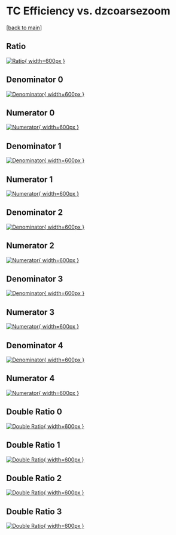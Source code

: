 # TC Efficiency vs. dzcoarsezoom

[[back to main](./)]



## Ratio

[![Ratio](../mtv/var/TC_xtr_13_1_eff_dzcoarsezoom.png){ width=600px }](../mtv/var/TC_xtr_13_1_eff_dzcoarsezoom.pdf)

## Denominator 0

[![Denominator](../mtv/den/TC_xtr_13_1_eff_dzcoarsezoom_den0.png){ width=600px }](../mtv/den/TC_xtr_13_1_eff_dzcoarsezoom_den0.pdf)

## Numerator 0

[![Numerator](../mtv/num/TC_xtr_13_1_eff_dzcoarsezoom_num0.png){ width=600px }](../mtv/num/TC_xtr_13_1_eff_dzcoarsezoom_num0.pdf)

## Denominator 1

[![Denominator](../mtv/den/TC_xtr_13_1_eff_dzcoarsezoom_den1.png){ width=600px }](../mtv/den/TC_xtr_13_1_eff_dzcoarsezoom_den1.pdf)

## Numerator 1

[![Numerator](../mtv/num/TC_xtr_13_1_eff_dzcoarsezoom_num1.png){ width=600px }](../mtv/num/TC_xtr_13_1_eff_dzcoarsezoom_num1.pdf)

## Denominator 2

[![Denominator](../mtv/den/TC_xtr_13_1_eff_dzcoarsezoom_den2.png){ width=600px }](../mtv/den/TC_xtr_13_1_eff_dzcoarsezoom_den2.pdf)

## Numerator 2

[![Numerator](../mtv/num/TC_xtr_13_1_eff_dzcoarsezoom_num2.png){ width=600px }](../mtv/num/TC_xtr_13_1_eff_dzcoarsezoom_num2.pdf)

## Denominator 3

[![Denominator](../mtv/den/TC_xtr_13_1_eff_dzcoarsezoom_den3.png){ width=600px }](../mtv/den/TC_xtr_13_1_eff_dzcoarsezoom_den3.pdf)

## Numerator 3

[![Numerator](../mtv/num/TC_xtr_13_1_eff_dzcoarsezoom_num3.png){ width=600px }](../mtv/num/TC_xtr_13_1_eff_dzcoarsezoom_num3.pdf)

## Denominator 4

[![Denominator](../mtv/den/TC_xtr_13_1_eff_dzcoarsezoom_den4.png){ width=600px }](../mtv/den/TC_xtr_13_1_eff_dzcoarsezoom_den4.pdf)

## Numerator 4

[![Numerator](../mtv/num/TC_xtr_13_1_eff_dzcoarsezoom_num4.png){ width=600px }](../mtv/num/TC_xtr_13_1_eff_dzcoarsezoom_num4.pdf)

## Double Ratio 0

[![Double Ratio](../mtv/ratio/TC_xtr_13_1_eff_dzcoarsezoom_ratio0.png){ width=600px }](../mtv/ratio/TC_xtr_13_1_eff_dzcoarsezoom_ratio0.pdf)

## Double Ratio 1

[![Double Ratio](../mtv/ratio/TC_xtr_13_1_eff_dzcoarsezoom_ratio1.png){ width=600px }](../mtv/ratio/TC_xtr_13_1_eff_dzcoarsezoom_ratio1.pdf)

## Double Ratio 2

[![Double Ratio](../mtv/ratio/TC_xtr_13_1_eff_dzcoarsezoom_ratio2.png){ width=600px }](../mtv/ratio/TC_xtr_13_1_eff_dzcoarsezoom_ratio2.pdf)

## Double Ratio 3

[![Double Ratio](../mtv/ratio/TC_xtr_13_1_eff_dzcoarsezoom_ratio3.png){ width=600px }](../mtv/ratio/TC_xtr_13_1_eff_dzcoarsezoom_ratio3.pdf)

